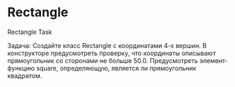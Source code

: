 # Rectangle
Rectangle Task

Задача: 
Создайте класс Rectangle c координатами 4-х вершин. В конструкторе предусмотреть проверку, что координаты описывают прямоугольник со сторонами не больше 50.0. Предусмотреть элемент-функцию square, определяющую, является ли прямоугольник квадратом.

